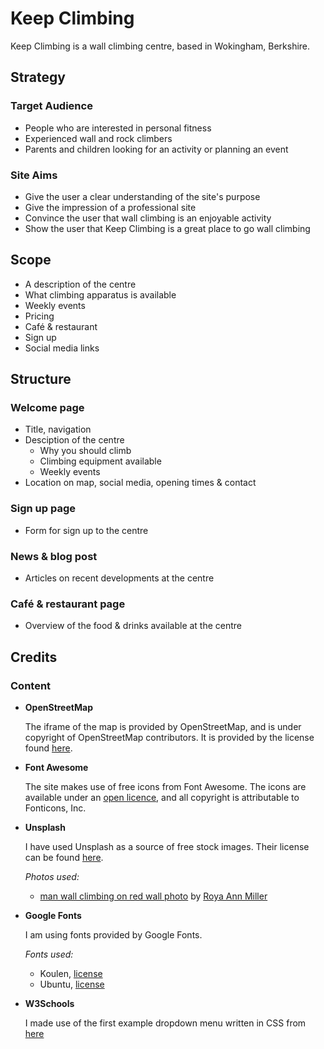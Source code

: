 # Keep Climbing

Keep Climbing is a wall climbing centre, based in Wokingham, Berkshire.

## Strategy

### Target Audience

* People who are interested in personal fitness
* Experienced wall and rock climbers
* Parents and children looking for an activity or planning an event

### Site Aims

* Give the user a clear understanding of the site's purpose
* Give the impression of a professional site
* Convince the user that wall climbing is an enjoyable activity
* Show the user that Keep Climbing is a great place to go wall climbing

## Scope

* A description of the centre
* What climbing apparatus is available
* Weekly events
* Pricing
* Café & restaurant
* Sign up
* Social media links

## Structure

### Welcome page

* Title, navigation
* Desciption of the centre
  * Why you should climb
  * Climbing equipment available
  * Weekly events
* Location on map, social media, opening times & contact

### Sign up page

* Form for sign up to the centre

### News & blog post

* Articles on recent developments at the centre

### Café & restaurant page

* Overview of the food & drinks available at the centre

## Credits

### Content

- __OpenStreetMap__

  The iframe of the map is provided by OpenStreetMap,
  and is under copyright of OpenStreetMap contributors.
  It is provided by the license found [here](https://www.openstreetmap.org/copyright).

- __Font Awesome__

  The site makes use of free icons from Font Awesome.
  The icons are available under an [open licence](https://fontawesome.com/license/free),
  and all copyright is attributable to Fonticons, Inc.

- __Unsplash__

  I have used Unsplash as a source of free stock images.
  Their license can be found [here](https://unsplash.com/license).

  _Photos used:_
  - [man wall climbing on red wall photo](https://unsplash.com/photos/G2QYE9czCEw)
    by [Roya Ann Miller](https://unsplash.com/@royaannmiller)

- __Google Fonts__

  I am using fonts provided by Google Fonts.

  _Fonts used:_
  - Koulen, [license](https://scripts.sil.org/cms/scripts/page.php?site_id=nrsi&id=OFL)
  - Ubuntu, [license](https://ubuntu.com/legal/font-licence)

- __W3Schools__

  I made use of the first example dropdown menu written in CSS from [here](https://www.w3schools.com/css/css_dropdowns.asp)
